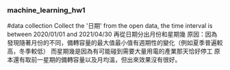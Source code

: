 ### machine_learning_hw1
#data collection
Collect the '日期' from the open data, the time interval is between 2020/01/01 and 2021/04/30 
再從日期分出月份和星期幾
原因：因為發現隨著月份的不同，備轉容量的最大值最小值有週期性的變化（例如夏季普遍較高，冬季較低）
而星期幾是因為有可能碰到需要大量用電的產業那天恰好停工
原本還有取前一星期的備轉容量以及月均溫，但出來效果沒有很好。
